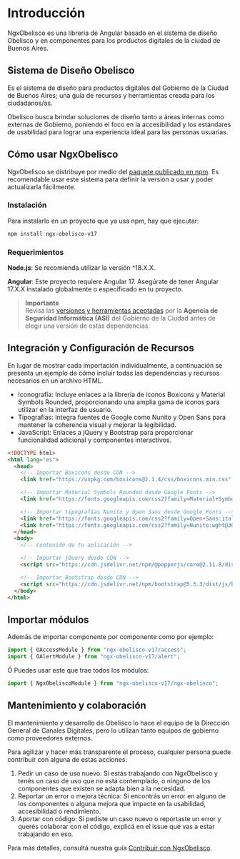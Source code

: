 # Introducción

NgxObelisco es una libreria de Angular basado en el sistema de diseño Obelisco y en componentes para los productos digitales de la ciudad de Buenos Aires.

## Sistema de Diseño Obelisco

Es el sistema de diseño para productos digitales del Gobierno de la Ciudad de Buenos Aires; una guía de recursos y herramientas creada para los ciudadanos/as.

Obelisco busca brindar soluciones de diseño tanto a áreas internas como externas de Gobierno, poniendo el foco en la accesibilidad y los estándares de usabilidad para lograr una experiencia ideal para las personas usuarias.

## Cómo usar NgxObelisco

NgxObelisco se distribuye por medio del [paquete publicado en npm](https://www.npmjs.com/package/ngx-obelisco). Es recomendable usar este sistema para definir la versión a usar y poder actualizarla fácilmente.

### Instalación

Para instalarlo en un proyecto que ya usa npm, hay que ejecutar:

```bash
npm install ngx-obelisco-v17
```

### Requerimientos

**Node.js**: Se recomienda utilizar la versión ^18.X.X.

**Angular**: Este proyecto requiere Angular 17. Asegúrate de tener Angular 17.X.X instalado globalmente o especificado en tu proyecto.

> **Importante**  
> Revisá las [versiones y herramientas aceptadas](https://asijira-confluence.buenosaires.gob.ar/display/ASI/Versiones++y+Herramientas+aceptadas+por+la+ASI) por la **Agencia de Seguridad Informática (ASI)** del Gobierno de la Ciudad antes de elegir una versión de estas dependencias.

## Integración y Configuración de Recursos

En lugar de mostrar cada importación individualmente, a continuación se presenta un ejemplo de cómo incluir todas las dependencias y recursos necesarios en un archivo HTML.

- Iconografía: Incluye enlaces a la librería de iconos Boxicons y Material Symbols Rounded, proporcionando una amplia gama de iconos para utilizar en la interfaz de usuario.
- Tipografías: Integra fuentes de Google como Nunito y Open Sans para mantener la coherencia visual y mejorar la legibilidad.
- JavaScript: Enlaces a jQuery y Bootstrap para proporcionar funcionalidad adicional y componentes interactivos.

```html
<!DOCTYPE html>
<html lang="es">
  <head>
    <!-- Importar Boxicons desde CDN -->
    <link href="https://unpkg.com/boxicons@2.1.4/css/boxicons.min.css" rel="stylesheet" />

    <!-- Importar Material Symbols Rounded desde Google Fonts -->
    <link href="https://fonts.googleapis.com/css2?family=Material+Symbols+Rounded:opsz,wght,FILL,GRAD@24,400,1,0" rel="stylesheet" />

    <!-- Importar tipografías Nunito y Open Sans desde Google Fonts -->
    <link href="https://fonts.googleapis.com/css2?family=Open+Sans:ital,wght@0,400;0,600;0,700;1,400&display=swap" rel="stylesheet" />
    <link href="https://fonts.googleapis.com/css2?family=Nunito:wght@300;400;600;700&display=swap" rel="stylesheet" />
  </head>
  <body>
    <!-- Contenido de tu aplicación -->

    <!-- Importar jQuery desde CDN -->
    <script src="https://cdn.jsdelivr.net/npm/@popperjs/core@2.11.8/dist/umd/popper.min.js" integrity="sha384-I7E8VVD/ismYTF4hNIPjVp/Zjvgyol6VFvRkX/vR+Vc4jQkC+hVqc2pM8ODewa9r" crossOrigin="anonymous"></script>

    <!-- Importar Bootstrap desde CDN -->
    <script src="https://cdn.jsdelivr.net/npm/bootstrap@5.3.3/dist/js/bootstrap.min.js" integrity="sha384-0pUGZvbkm6XF6gxjEnlmuGrJXVbNuzT9qBBavbLwCsOGabYfZo0T0to5eqruptLy" crossOrigin="anonymous"></script>
  </body>
</html>
```

## Importar módulos

Además de importar componente por componente como por ejemplo:

```js
import { OAccessModule } from "ngx-obelisco-v17/access";
import { OAlertModule } from "ngx-obelisco-v17/alert";
```

Ó Puedes usar este que trae todos los módulos:

```js
import { NgxObeliscoModule } from "ngx-obelisco-v17/ngx-obelisco";
```

## Mantenimiento y colaboración

El mantenimiento y desarrollo de Obelisco lo hace el equipo de la Dirección General de Canales Digitales, pero lo utilizan tanto equipos de gobierno como proveedores externos.

Para agilizar y hacer más transparente el proceso, cualquier persona puede contribuir con alguna de estas acciones:

1. Pedir un caso de uso nuevo: Si estás trabajando con NgxObelisco y tenés un caso de uso que no está contemplado, o ninguno de los componentes que existen se adapta bien a la necesidad.
2. Reportar un error o mejora técnica: Si encontrás un error en alguno de los componentes o alguna mejora que impacte en la usabilidad, accesibilidad o rendimiento.
3. Aportar con código: Si pediste un caso nuevo o reportaste un error y querés colaborar con el código, explicá en el issue que vas a estar trabajando en eso.

Para más detalles, consultá nuestra guía [Contribuir con NgxObelisco](https://github.com/gcba/ngx-obelisco-v17/blob/main/CONTRIBUTING.md).

